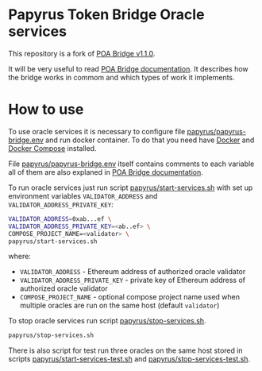 # Papyrus Token Bridge Oracle services

This repository is a fork of [POA Bridge v1.1.0](https://github.com/poanetwork/token-bridge/tree/1.1.0).

It will be very useful to read [POA Bridge documentation](https://github.com/poanetwork/token-bridge/blob/1.1.0/README.md). It describes how the bridge works in commom and which types of work it implements.

# How to use

To use oracle services it is necessary to configure file [papyrus/papyrus-bridge.env](papyrus/papyrus-bridge.env) and run docker container. To do that you need have [Docker](https://docs.docker.com/install/) and [Docker Compose](https://docs.docker.com/compose/install/) installed.

File [papyrus/papyrus-bridge.env](papyrus/papyrus-bridge.env) itself contains comments to each variable all of them are also explaned in [POA Bridge documentation]([https://github.com/poanetwork/token-bridge/blob/1.1.0/README.md](https://github.com/poanetwork/token-bridge/blob/1.1.0/README.md#configuration-parameters)).

To run oracle services just run script [papyrus/start-services.sh](papyrus/start-services.sh) with set up environment variables `VALIDATOR_ADDRESS` and `VALIDATOR_ADDRESS_PRIVATE_KEY`:

```sh
VALIDATOR_ADDRESS=0xab...ef \
VALIDATOR_ADDRESS_PRIVATE_KEY=<ab..ef> \
COMPOSE_PROJECT_NAME=<validator> \
papyrus/start-services.sh
```

where:

- `VALIDATOR_ADDRESS` - Ethereum address of authorized oracle validator
- `VALIDATOR_ADDRESS_PRIVATE_KEY` - private key of Ethereum address of authorized oracle validator
- `COMPOSE_PROJECT_NAME` - optional compose project name used when multiple oracles are run on the same host (default `validator`)

To stop oracle services run script [papyrus/stop-services.sh](papyrus/start-services.sh).

```sh
papyrus/stop-services.sh
```

There is also script for test run three oracles on the same host stored in scripts [papyrus/start-services-test.sh](papyrus/start-services-test.sh) and [papyrus/stop-services-test.sh](papyrus/stop-services-test.sh).
